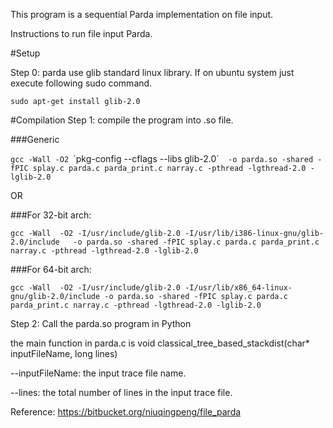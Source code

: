 This program is a sequential Parda implementation on file input.

Instructions to run file input Parda.

#Setup

Step 0: parda use glib standard linux library. If on ubuntu system just execute following sudo command.

`sudo apt-get install glib-2.0`

#Compilation
Step 1: compile the program into .so file.

###Generic

`gcc -Wall -O2 `\`pkg-config --cflags --libs glib-2.0\``  -o parda.so -shared -fPIC splay.c parda.c parda_print.c narray.c -pthread -lgthread-2.0 -lglib-2.0`

OR

###For 32-bit arch:

`gcc -Wall  -O2 -I/usr/include/glib-2.0 -I/usr/lib/i386-linux-gnu/glib-2.0/include   -o parda.so -shared -fPIC splay.c parda.c parda_print.c narray.c -pthread -lgthread-2.0 -lglib-2.0`

###For 64-bit arch:

`gcc -Wall  -O2 -I/usr/include/glib-2.0 -I/usr/lib/x86_64-linux-gnu/glib-2.0/include -o parda.so -shared -fPIC splay.c parda.c parda_print.c narray.c -pthread -lgthread-2.0 -lglib-2.0`

Step 2: Call the parda.so program in Python

the main function in parda.c is void classical_tree_based_stackdist(char* inputFileName, long lines)

--inputFileName: the input trace file name.

--lines: the total number of lines in the input trace file.

Reference: https://bitbucket.org/niuqingpeng/file_parda
